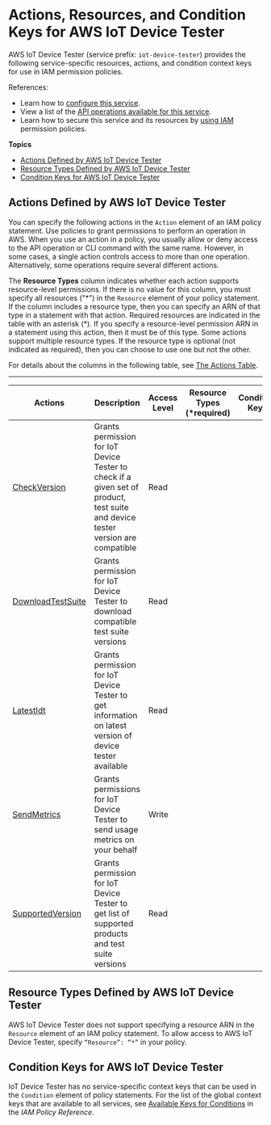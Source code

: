 # Actions, Resources, and Condition Keys for AWS IoT Device Tester<a name="list_awsiotdevicetester"></a>

AWS IoT Device Tester \(service prefix: `iot-device-tester`\) provides the following service\-specific resources, actions, and condition context keys for use in IAM permission policies\.

References:
+ Learn how to [configure this service](https://docs.aws.amazon.com/freertos/latest/userguide/device-tester-for-freertos-ug.html)\.
+ View a list of the [API operations available for this service](https://docs.aws.amazon.com/freertos/latest/userguide/dev-tester-prereqs.html)\.
+ Learn how to secure this service and its resources by [using IAM](https://docs.aws.amazon.com/freertos/latest/userguide/dev-tester-prereqs.html) permission policies\.

**Topics**
+ [Actions Defined by AWS IoT Device Tester](#awsiotdevicetester-actions-as-permissions)
+ [Resource Types Defined by AWS IoT Device Tester](#awsiotdevicetester-resources-for-iam-policies)
+ [Condition Keys for AWS IoT Device Tester](#awsiotdevicetester-policy-keys)

## Actions Defined by AWS IoT Device Tester<a name="awsiotdevicetester-actions-as-permissions"></a>

You can specify the following actions in the `Action` element of an IAM policy statement\. Use policies to grant permissions to perform an operation in AWS\. When you use an action in a policy, you usually allow or deny access to the API operation or CLI command with the same name\. However, in some cases, a single action controls access to more than one operation\. Alternatively, some operations require several different actions\.

The **Resource Types** column indicates whether each action supports resource\-level permissions\. If there is no value for this column, you must specify all resources \("\*"\) in the `Resource` element of your policy statement\. If the column includes a resource type, then you can specify an ARN of that type in a statement with that action\. Required resources are indicated in the table with an asterisk \(\*\)\. If you specify a resource\-level permission ARN in a statement using this action, then it must be of this type\. Some actions support multiple resource types\. If the resource type is optional \(not indicated as required\), then you can choose to use one but not the other\.

For details about the columns in the following table, see [The Actions Table](reference_policies_actions-resources-contextkeys.md#actions_table)\.


****  

| Actions | Description | Access Level | Resource Types \(\*required\) | Condition Keys | Dependent Actions | 
| --- | --- | --- | --- | --- | --- | 
|   [ CheckVersion ](https://docs.aws.amazon.com/freertos/latest/userguide/dev-tester-prereqs.html)  | Grants permission for IoT Device Tester to check if a given set of product, test suite and device tester version are compatible | Read |  |  |  | 
|   [ DownloadTestSuite ](https://docs.aws.amazon.com/freertos/latest/userguide/dev-tester-prereqs.html)  | Grants permission for IoT Device Tester to download compatible test suite versions | Read |  |  |  | 
|   [ LatestIdt ](https://docs.aws.amazon.com/freertos/latest/userguide/dev-tester-prereqs.html)  | Grants permission for IoT Device Tester to get information on latest version of device tester available | Read |  |  |  | 
|   [ SendMetrics ](https://docs.aws.amazon.com/freertos/latest/userguide/dev-tester-prereqs.html)  | Grants permissions for IoT Device Tester to send usage metrics on your behalf | Write |  |  |  | 
|   [ SupportedVersion ](https://docs.aws.amazon.com/freertos/latest/userguide/dev-tester-prereqs.html)  | Grants permission for IoT Device Tester to get list of supported products and test suite versions | Read |  |  |  | 

## Resource Types Defined by AWS IoT Device Tester<a name="awsiotdevicetester-resources-for-iam-policies"></a>

AWS IoT Device Tester does not support specifying a resource ARN in the `Resource` element of an IAM policy statement\. To allow access to AWS IoT Device Tester, specify `“Resource”: “*”` in your policy\.

## Condition Keys for AWS IoT Device Tester<a name="awsiotdevicetester-policy-keys"></a>

IoT Device Tester has no service\-specific context keys that can be used in the `Condition` element of policy statements\. For the list of the global context keys that are available to all services, see [Available Keys for Conditions](reference_policies_condition-keys.html#AvailableKeys) in the *IAM Policy Reference*\.